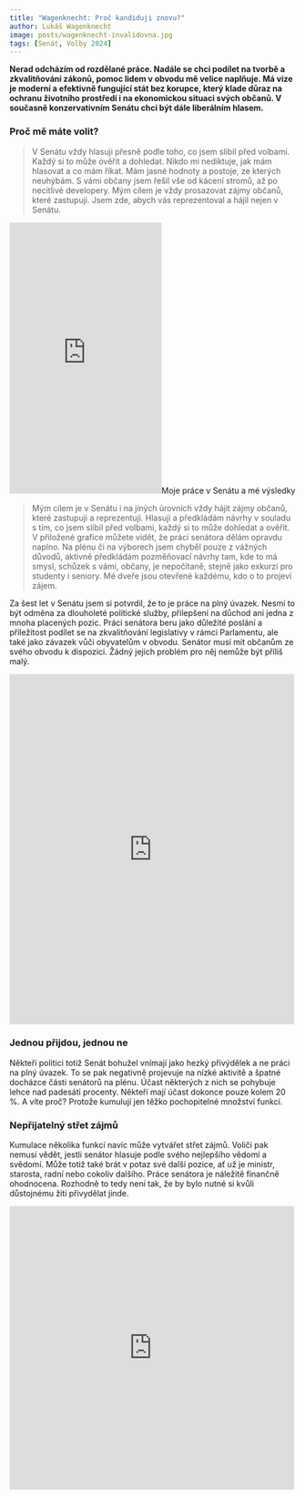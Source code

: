 ```yaml
---
title: "Wagenknecht: Proč kandiduji znovu?"
author: Lukáš Wagenknecht
image: posts/wagenknecht-invalidovna.jpg
tags: [Senát, Volby 2024]
---
```


**Nerad odcházím od rozdělané práce. Nadále se chci podílet na tvorbě a zkvalitňování zákonů, pomoc lidem v obvodu mě velice naplňuje. Má vize je moderní a efektivně fungující stát bez korupce, který klade důraz na ochranu životního prostředí i na ekonomickou situaci svých občanů. V současně konzervativním Senátu chci být dále liberálním hlasem.**

### Proč mě máte volit?
> V Senátu vždy hlasuji přesně podle toho, co jsem slíbil před volbami. Každý si to může ověřit a dohledat. Nikdo mi nediktuje, jak mám hlasovat a co mám říkat. Mám jasné hodnoty a postoje, ze kterých neuhýbám. S vámi občany jsem řešil vše od kácení stromů, až po necitlivé developery. Mým cílem je vždy prosazovat zájmy občanů, které zastupuji. Jsem zde, abych vás reprezentoval a hájil nejen v Senátu.

<iframe src="https://www.facebook.com/plugins/video.php?height=476&href=https%3A%2F%2Fwww.facebook.com%2FWagenknechtLuk%2Fvideos%2F1070722271092842%2F&show_text=false&width=267&t=0" width="267" height="476" style="border:none;overflow:hidden" scrolling="no" frameborder="0" allowfullscreen="true" allow="autoplay; clipboard-write; encrypted-media; picture-in-picture; web-share" allowFullScreen="true"></iframe

### Moje práce v Senátu a mé výsledky
> Mým cílem je v Senátu i na jiných úrovních vždy hájit zájmy občanů, které zastupuji a reprezentuji.  Hlasuji a předkládám návrhy v souladu s tím, co jsem slíbil před volbami, každý si to může dohledat a ověřit. V přiložené grafice můžete vidět, že práci senátora dělám opravdu naplno. Na plénu či na výborech jsem chyběl pouze z vážných důvodů, aktivně předkládám pozměňovací návrhy tam, kde to má smysl, schůzek s vámi, občany, je nepočítaně, stejně jako exkurzí pro studenty i seniory. Mé dveře jsou otevřené každému, kdo o to projeví zájem.

Za šest let v Senátu jsem si potvrdil, že to je práce na plný úvazek. Nesmí to být odměna za dlouholeté politické služby, přilepšení na důchod ani jedna z mnoha placených pozic. Práci senátora beru jako důležité poslání a příležitost podílet se na zkvalitňování legislativy v rámci Parlamentu, ale také jako závazek vůči obyvatelům v obvodu. Senátor musí mít občanům ze svého obvodu k dispozici. Žádný jejich problém pro něj nemůže být příliš malý.

<iframe src="https://www.facebook.com/plugins/post.php?href=https%3A%2F%2Fwww.facebook.com%2FWagenknechtLuk%2Fposts%2Fpfbid02kCGfWCshMMmk654WodurLJmVwrwWANWiwPVoUQpK2tLUGkWFLSEGxrUUBDJsyKu3l&show_text=true&width=500" width="500" height="615" style="border:none;overflow:hidden" scrolling="no" frameborder="0" allowfullscreen="true" allow="autoplay; clipboard-write; encrypted-media; picture-in-picture; web-share"></iframe>

### Jednou přijdou, jednou ne
Někteří politici totiž Senát bohužel vnímají jako hezký přivýdělek a ne práci na plný úvazek. To se pak negativně projevuje na nízké aktivitě a špatné docházce části senátorů na plénu. Účast některých z nich se pohybuje lehce nad padesáti procenty. Někteří mají účast dokonce pouze kolem 20 %. A víte proč? Protože kumulují jen těžko pochopitelné množství funkcí.

### Nepřijatelný střet zájmů
Kumulace několika funkcí navíc může vytvářet střet zájmů. Voliči pak nemusí vědět, jestli senátor hlasuje podle svého nejlepšího vědomí a svědomí. Může totiž také brát v potaz své další pozice, ať už je ministr, starosta, radní nebo cokoliv dalšího. Práce senátora je náležitě finančně ohodnocena. Rozhodně to tedy není tak, že by bylo nutné si kvůli důstojnému žití přivydělat jinde.

<iframe src="https://www.facebook.com/plugins/post.php?href=https%3A%2F%2Fwww.facebook.com%2FWagenknechtLuk%2Fposts%2Fpfbid02CRMKYf14nxhwFq9jabWps9SPiYEBVXmpW8fRu4242qtvdQkZC7qZHhLgm1Y3NMuBl&show_text=false&width=500" width="500" height="498" style="border:none;overflow:hidden" scrolling="no" frameborder="0" allowfullscreen="true" allow="autoplay; clipboard-write; encrypted-media; picture-in-picture; web-share"></iframe>
